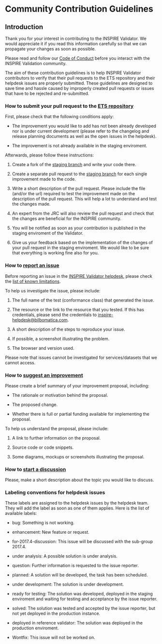 # Community Contribution Guidelines


## Introduction

Thank you for your interest in contributing to the INSPIRE Validator. We would appreciate it if you read this information carefully so that we can propagate your changes as soon as possible.

Please read and follow our [Code of Conduct](https://github.com/inspire-eu-validation/community/blob/master/code_of_conduct.adoc) before you interact with the INSPIRE Validation community.

The aim of these contribution guidelines is to help INSPIRE Validator contributors to verify that their pull requests to the ETS repository and their helpdesk issues are properly submitted. These guidelines are designed to save time and hassle caused by improperly created pull requests or issues that have to be rejected and re-submitted. 



### How to submit your pull request to the [ETS repository](https://github.com/inspire-eu-validation/ets-repository)

First, please check that the following conditions apply:

* The improvement you would like to add has not been already developed nor is under current development (please refer to the changelog and release planning documents as well as the open issues in the helpdesk).

* The improvement is not already available in the staging enviroment.



Afterwards, please follow these instructions:

1. Create a fork of the [staging branch](https://github.com/inspire-eu-validation/ets-repository/tree/staging) and write your code there.

2. Create a separate pull request to the [staging branch](https://github.com/inspire-eu-validation/ets-repository/tree/staging) for each single improvement made to the code.

3. Write a short description of the pull request. Please include the file (and/or the url) required to test the improvement made on the description of the pull request. This will help a lot to understand and test the changes made.

4. An expert from the JRC will also review the pull request and check that the changes are beneficial for the INSPIRE community.

5. You will be notified as soon as your contribution is published in the staging enviroment of the Validator.

6. Give us your feedback based on the implementation of the changes of your pull request in the staging enviroment. We would like to be sure that everything is working fine also for you.



### How to [report an issue](https://github.com/inspire-eu-validation/community/issues/new?template=problem.md)

Before reporting an issue in the [INSPIRE Validator helpdesk](https://github.com/inspire-eu-validation/community/issues/), please check the [list of known limitations](https://github.com/inspire-eu-validation/community/wiki/Known-limitations).



To help us investigate the issue, please include:



1. The full name of the test (conformance class) that generated the issue.

2. The resource or the link to the resource that you tested. If this has credentials, please send the credentials to inspire-helpdesk@bilbomatica.com.

3. A short description of the steps to reproduce your issue.

4. If possible, a screenshot illustrating the problem.

5. The browser and version used.



Please note that issues cannot be investigated for services/datasets that we cannot access.



### How to [suggest an improvement](https://github.com/inspire-eu-validation/community/issues/new?template=improvement-proposal.md)

Please create a brief summary of your improvement proposal, including:



* The rationale or motivation behind the proposal.

* The proposed change.

* Whether there is full or partial funding available for implementing the proposal.



To help us understand the proposal, please include:

1. A link to further information on the proposal.

2. Source code or code snippets.

3. Some diagrams, mockups or screenshots illustrating the proposal.



### How to [start a discussion](https://github.com/inspire-eu-validation/community/issues/new?template=discussion.md)

Please, make a short description about the topic you would like to discuss.





### Labeling conventions for helpdesk issues

These labels are assigned to the helpdesk issues by the helpdesk team. They will add the label as soon as one of them applies. Here is the list of available labels:



* bug: Something is not working.

* enhancement: New feature or request.

* for-2017.4-discussion: This issue will be discussed with the sub-group 2017.4.

* under analysis: A possible solution is under analysis.

* question: Further information is requested to the issue reporter.

* planned: A solution will be developed, the task has been scheduled.

* under development: The solution is under development.

* ready for testing: The solution was developed, deployed in the staging enviroment and waiting for testing and acceptance by the issue reporter.

* solved: The solution was tested and accepted by the issue reporter, but not yet deployed in the production instance.

* deployed in reference validator: The solution was deployed in the production enviroment.

* Wontfix: This issue will not be worked on.

